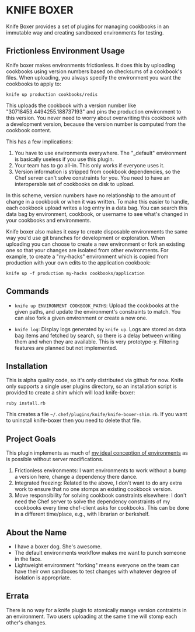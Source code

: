 # KNIFE BOXER

Knife Boxer provides a set of plugins for managing cookbooks in an
immutable way and creating sandboxed environments for testing.

## Frictionless Environment Usage

Knife boxer makes environments frictionless. It does this by uploading
cookbooks using version numbers based on checksums of a cookbook's
files. When uploading, you always specify the environment you want the
cookbooks to apply to:

    knife up production cookbooks/redis

This uploads the cookbook with a version number like
"30718453.4494255.188737193" and pins the production environment to this
version. You never need to worry about overwriting this cookbook with a
development version, because the version number is computed from the
cookbook content.

This has a few implications:

1. You have to use environments everywhere. The "_default" environment
   is basically useless if you use this plugin.
2. Your team has to go all-in. This only works if everyone uses it.
3. Version information is stripped from cookbook dependencies, so the
   Chef server can't solve constraints for you. You need to have an
   interoperable set of cookbooks on disk to upload.

In this scheme, version numbers have no relationship to the amount of
change in a cookbook or when it was written. To make this easier to
handle, each cookbook upload writes a log entry in a data bag. You can
search this data bag by environment, cookbook, or username to see what's
changed in your cookbooks and environments.

Knife boxer also makes it easy to create disposable environments the
same way you'd use git branches for development or exploration. When
uploading you can choose to create a new environment or fork an existing
one so that your changes are isolated from other environments. For
example, to create a "my-hacks" environment which is copied from
production with your own edits to the application cookbook:

    knife up -f production my-hacks cookbooks/application

## Commands

* `knife up ENVIRONMENT COOKBOOK_PATHS`: Upload the cookbooks at the
given paths, and update the environment's constraints to match. You can
also fork a given environment or create a new one.

* `knife log`: Display logs generated by `knife up`. Logs are stored as
data bag items and fetched by search, so there is a delay between
writing them and when they are available. This is very prototype-y.
Filtering features are planned but not implemented.

## Installation

This is alpha quality code, so it's only distributed via github for now.
Knife only supports a single user plugins directory, so an installation
script is provided to create a shim which will load knife-boxer:

    ruby install.rb

This creates a file `~/.chef/plugins/knife/knife-boxer-shim.rb`. If you
want to uninstall knife-boxer then you need to delete that file.

## Project Goals

This plugin implements as much of [my ideal conception of environments](https://gist.github.com/danielsdeleo/7c55ebe39639928134df)
as is possible without server modifications.

1. Frictionless environments: I want environments to work without
   a bump a version here, change a dependency there dance.
2. Integrated freezing: Related to the above, I don't want to do any
   extra work to ensure that no one stomps an existing cookbook version.
3. Move responsibility for solving cookbook constraints elsewhere: I
   don't need the Chef server to solve the dependency constraints of my
   cookbooks every time chef-client asks for cookbooks. This can be done
   in a different time/place, e.g., with librarian or berkshelf.

## About the Name

* I have a boxer dog. She's awesome.
* The default environments workflow makes me want to punch someone in
  the face.
* Lightweight environment "forking" means everyone on the team can have
  their own sandboxes to test changes with whatever degree of isolation
  is appropriate.


## Errata

There is no way for a knife plugin to atomically mange version
contraints in an environment. Two users uploading at the same time will
stomp each other's changes.

